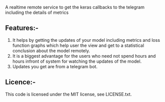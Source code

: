 A realtime remote service to get the keras callbacks to the telegram including the details of metrics 

## Features:-

1. It helps by getting the updates of your model including metrics and loss function graphs which help user the view and get to a statistical conclusion about the model remotely.
2. It is a biggest advantage for the users who need not spend hours and hours infront of system for watching the updates of the model.
3. Updates you get are from a telegram bot.



## Licence:-

This code is licensed under the MIT license, see LICENSE.txt.

